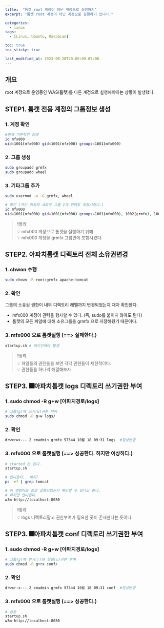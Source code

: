 ```yaml
---
title:  "톰캣 root 계정이 아닌 계정으로 실행하기"
excerpt: "톰캣 root 계정이 아닌 계정으로 실행하기 입니다."

categories:
  - linux
tags:
  - [Linux, Ubuntu, Raspbian]

toc: true
toc_sticky: true

last_modified_at: 2023-08-20T20:00:00-05:00
---
```


## 개요
root 계정으로 운영중인 WAS(톰캣)를 다른 계정으로 실행해야하는 상황이 발생했다.


## STEP1. 톰캣 전용 계정의 그룹정보 생성
### 1. 계정 확인
```bash
#현재 기본적인 상태
id mfx000
uid=1001(mfx000) gid=1001(mfx000) groups=1001(mfx000)

```

### 2. 그룹 생성
```bash
sudo groupadd grmfx
sudo groupadd wheel

```

### 3. 기타그룹 추가
```bash
sudo usermod -a -G grmfx, wheel

# 확인 (자신 이외의 새로운 그룹 2개 안에도 포함시켰다.)
id mfx000
uid=1001(mfx000) gid=1001(mfx000) groups=1001(mfx000), 1002(grmfx), 1003(wheel)

```

> ❗정리  
> 💡 mfx000 계정으로 톰캣을 실행하기 위해  
> 💡 mfx000 계정을 grmfx 그룹안에 포함시켰다.  



## STEP2. 아파치톰캣 디렉토리 전체 소유권변경
### 1. chwon 수행
```bash
sudo chown -R root:grmfx apache-tomcat

```

### 2. 확인
그룹의 소유권 권한이 내부 디렉토리 레벨까지 변경되었는지 재차 확인한다. 
- mfx000 계정이 권력을 행사할 수 있다. (즉, sudo를 붙이지 않아도 된다)
- 톰캣의 모든 파일에 대해 소유그룹을 grmfx 으로 지정해뒀기 때문이다.  


### 3. mfx000 으로 톰캣실행 (==> 실패한다.)
```bash
startup.sh # 퍼미션에러 발생

```

> ❗정리  
> 💡 파일들의 권한들을 보면 각각 권한들이 제한적이다.  
> 💡 권한들을 하나씩 해결해보자  



## STEP3. 🎆아파치톰캣 logs 디렉토리 쓰기권한 부여
### 1. sudo chmod -R g+w [아파치경로/logs]
```bash
# 그룹(g)에 쓰기(w)권한 부여
sudo chmod -R g+w logs/

```
  
### 2. 확인
```bash
drwxrwx--- 2 cmadmin grmfx 57344 10월 18 09:31 logs  #정상반영

```

### 3. mfx000 으로 톰캣실행 (==> 성공한다. 하지만 이상하다.)
```bash
# started 는 된다.
startup.sh 

# 안나온다.. 왜지?
ps -ef | grep tomcat 

# 이 명령어로 정말 실행되었는지 확인할 수 있다고 한다.  
# 하지만 안나온다.
w3m http://localhost:8080 

```

> ❗정리   
> 💡 logs 디렉토리말고 권한부여가 필요한 곳이 존재한다는 뜻이다.  



## STEP3. 🎆아파치톰캣 conf 디렉토리 쓰기권한 부여
### 1. sudo chmod -R g+w [아파치경로/logs]
```bash
# 그룹(g)에 읽기(r)와 실행(x)권한 부여
sudo chmod -R g+rx conf/ 

```


### 2. 확인
```bash
drwxr-x--- 2 cmadmin grmfx 57344 10월 18 09:31 conf  #정상반영

```

### 3. mfx000 으로 톰캣실행 (==> 성공한다.)
```bash
# 성공
startup.sh 
w3m http://localhost:8080 

```
